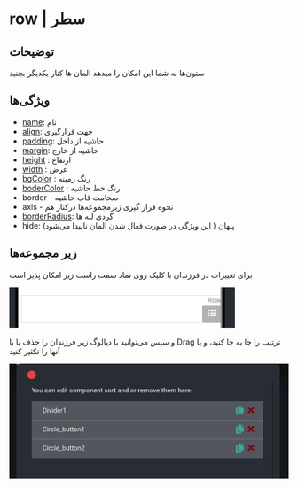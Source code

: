 # row | سطر

## توضیحات

ستون‌ها به شما این امکان را میدهد المان ها کنار یکدیگر بچنید

## ویژگی‌ها

- [name](/fa/properties/name.md): نام
- [align](/fa/properties/align.md): جهت قرارگیری
- [padding](/fa/properties/padding.md): حاشیه از داخل
- [margin](/fa/properties/margin.md): حاشیه از خارج
- [height](/fa/properties/height.md) : ارتفاع
- [width](/fa/properties/width.md) : عرض
- [bgColor](/fa/properties/color.md) : رنگ زمینه
- [boderColor](/fa/properties/color.md) : رنگ خط حاشیه
- border - ضخامت قاب حاشیه
- axis - نحوه قرار گیری زیرمجموعه‌ها درکنار هم
- [borderRadius](fa/properties/borderRadius.md): گردی لبه ها
- hide: پنهان ( این ویژگی در صورت فعال شدن المان ناپیدا می‌شود)

## زیر مجموعه‌ها

برای تغییرات در فرزندان با کلیک روی نماد سمت راست زیر امکان پذیر است

![alt text](../../assets/images/properties/row.png)

و سپس می‌توانید با دیالوگ زیر فرزندان را حذف یا با Drag ترتیب را جا به جا کنید، و یا آنها را تکثیر کنید

![alt text](../../assets/images/properties/children.png)
